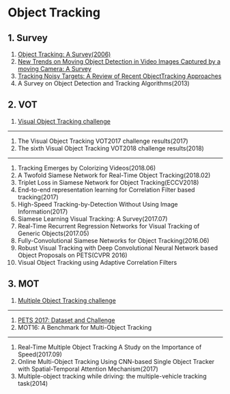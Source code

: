 # Object Tracking

## 1.  Survey
1. [Object Tracking: A Survey(2006)](http://vision.eecs.ucf.edu/projects/trackingsurvey/)
2. [New Trends on Moving Object Detection in Video Images Captured 
by a moving Camera: A Survey ](https://hal.archives-ouvertes.fr/hal-01724322/document)
3. [Tracking Noisy Targets: A Review of Recent ObjectTracking Approaches](https://arxiv.org/pdf/1802.03098.pdf)
4. A Survey on Object Detection and Tracking Algorithms(2013)

## 2. VOT
1. [Visual Object Tracking challenge](http://www.votchallenge.net)
---
1. The Visual Object Tracking VOT2017 challenge results(2017)
2. The sixth Visual Object Tracking VOT2018 challenge results(2018)
---
1. Tracking Emerges by Colorizing Videos(2018.06)
2. A Twofold Siamese Network for Real-Time Object Tracking(2018.02)
3. Triplet Loss in Siamese Network for Object Tracking(ECCV2018)
3. End-to-end representation learning for Correlation Filter based tracking(2017)
4. High-Speed Tracking-by-Detection Without Using Image Information(2017)
4. Siamese Learning Visual Tracking: A Survey(2017.07)
4. Real-Time Recurrent Regression Networks for Visual Tracking of Generic Objects(2017.05)
5. Fully-Convolutional Siamese Networks for Object Tracking(2016.06)
6. Robust Visual Tracking with Deep Convolutional Neural Network based Object Proposals on PETS(CVPR 2016)
7. Visual Object Tracking using Adaptive Correlation Filters

## 3. MOT
1. [Multiple Object Tracking challenge](https://motchallenge.net/)
---
1. [PETS 2017: Dataset and Challenge](https://motchallenge.net/data/PETS2017/)
2. MOT16: A Benchmark for Multi-Object Tracking
---
1. Real-Time Multiple Object Tracking A Study on the Importance of Speed(2017.09)
2. Online Multi-Object Tracking Using CNN-based Single Object Tracker with Spatial-Temporal Attention Mechanism(2017)
3. Multiple-object tracking while driving: the multiple-vehicle tracking task(2014)

